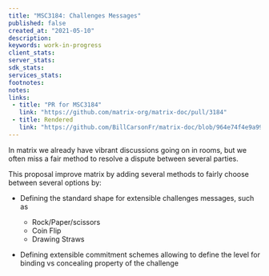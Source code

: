 ```yaml
---
title: "MSC3184: Challenges Messages"
published: false
created_at: "2021-05-10"
description:
keywords: work-in-progress
client_stats:
server_stats:
sdk_stats:
services_stats:
footnotes:
notes:
links:
 - title: "PR for MSC3184"
   link: "https://github.com/matrix-org/matrix-doc/pull/3184"
 - title: Rendered
   link: "https://github.com/BillCarsonFr/matrix-doc/blob/964e74f4e9a99b0738e900c4209b9bb23e7c93cd/proposals/3182-challenges.md"
---
```


In matrix we already have vibrant discussions going on in rooms, but we often miss a fair method to resolve a dispute between several parties.

This proposal improve matrix by adding several methods to fairly choose between several options by:
- Defining the standard shape for extensible challenges messages, such as
    - Rock/Paper/scissors
    - Coin Flip
    - Drawing Straws

- Defining extensible commitment schemes allowing to define the level for binding vs concealing property of the challenge


